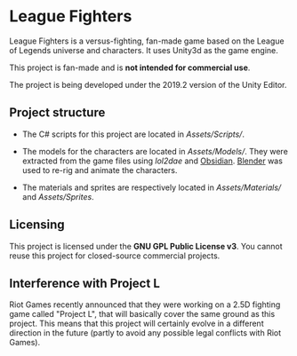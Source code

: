 # League Fighters

League Fighters is a versus-fighting, fan-made game based on the League of Legends universe and characters. It uses Unity3d as the game engine.

This project is fan-made and is **not intended for commercial use**.

The project is being developed under the 2019.2 version of the Unity Editor.

## Project structure

-   The C# scripts for this project are located in _Assets/Scripts/_.

-   The models for the characters are located in _Assets/Models/_. They were extracted from the game files using _lol2dae_ and [Obsidian](https://github.com/Crauzer/Obsidian). [Blender](https://www.blender.org/) was used to re-rig and animate the characters.
-   The materials and sprites are respectively located in _Assets/Materials/_ and _Assets/Sprites_.

## Licensing

This project is licensed under the **GNU GPL Public License v3**. You cannot reuse this project for closed-source commercial projects.

## Interference with Project L

Riot Games recently announced that they were working on a 2.5D fighting game called "Project L", that will basically cover the same ground as this project. This means that this project will certainly evolve in a different direction in the future (partly to avoid any possible legal conflicts with Riot Games).
